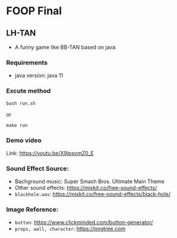 # FOOP Final

## LH-TAN

- A funny game like BB-TAN based on java.

### Requirements

- java version: java 11

### Excute method

```
bash run.sh
```

or

```
make run
```

### Demo video

Link: https://youtu.be/X9jpsvmZ0_E

### Sound Effect Source:

- Bachground music: Super Smash Bros. Ultimate Main Theme
- Other sound effects: https://mixkit.co/free-sound-effects/
- `blackhole.wav`: https://mixkit.co/free-sound-effects/black-hole/

### Image Reference:

- `button`: https://www.clickminded.com/button-generator/
- `props, wall, character`: https://pngtree.com
